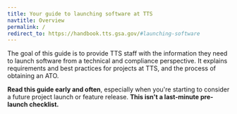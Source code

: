 ```yaml
---
title: Your guide to launching software at TTS
navtitle: Overview
permalink: /
redirect_to: https://handbook.tts.gsa.gov/#launching-software
---
```


The goal of this guide is to provide TTS staff with the information they need to launch software from a technical and compliance perspective. It explains requirements and best practices for projects at TTS, and the process of obtaining an ATO.

**Read this guide early and often**, especially when you're starting to consider a future project launch or feature release. **This isn't a last-minute pre-launch checklist.**
